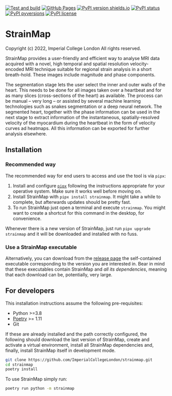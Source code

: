 [![Test and build](https://github.com/ImperialCollegeLondon/strainmap/actions/workflows/ci.yml/badge.svg)](https://github.com/ImperialCollegeLondon/strainmap/actions/workflows/ci.yml)
[![GitHub
Pages](https://github.com/ImperialCollegeLondon/strainmap/actions/workflows/docs.yml/badge.svg)](https://imperialcollegelondon.github.io/strainmap/)
[![PyPI version shields.io](https://img.shields.io/pypi/v/strainmap.svg)](https://pypi.python.org/pypi/strainmap/)
[![PyPI status](https://img.shields.io/pypi/status/strainmap.svg)](https://pypi.python.org/pypi/strainmap/)
[![PyPI pyversions](https://img.shields.io/pypi/pyversions/strainmap.svg)](https://pypi.python.org/pypi/strainmap/)
[![PyPI license](https://img.shields.io/pypi/l/strainmap.svg)](https://pypi.python.org/pypi/strainmap/)

# StrainMap

Copyright (c) 2022, Imperial College London
All rights reserved.

StrainMap provides a user-friendly and efficient way to analyse MRI data acquired with a
novel, high temporal and spatial resolution velocity-encoded MRI technique suitable for
regional strain analysis in a short breath-hold. These images include magnitude and
phase components.

The segmentation stage lets the user select the inner and outer
walls of the heart. This needs to be done for all images taken over a heartbeat and for
as many slices (cross-sections of the heart) as available. The process can be manual –
very long – or assisted by several machine learning technologies such as snakes
segmentation or a deep neural network. The segmented heart, together with the phase
information can be used in the next stage to extract information of the instantaneous,
spatially-resolved velocity of the myocardium during the heartbeat in the form of
velocity curves ad heatmaps. All this information can be exported for further analysis
elsewhere.

## Installation

### Recommended way 

The recommended way for end users to access and use the tool is via `pipx`:

1. Install and configure [`pipx`](https://pypa.github.io/pipx/) following the
   instructions appropriate for your operative system. Make sure it works well before
   moving on.
2. Install StrainMap with `pipx install strainmap`. It might take a
   while to complete, but afterwards updates should be pretty fast.
3. To run StrainMap just open a terminal and execute `strainmap`. You might want to
   create a shortcut for this command in the desktop, for convenience.

Whenever there is a new version of StrainMap, just run `pipx upgrade strainmap` and
it will be downloaded and installed with no fuss.

### Use a StrainMap executable

Alternatively, you can download from the [release
page](https://github.com/ImperialCollegeLondon/strainmap/releases) the self-contained
executable corresponding to the version you are interested in. Bear in mind that these
executables contain StrainMap and *all its dependencies*, meaning that each download can
be, potentially, very large.

## For developers

This installation instructions assume the following pre-requisites:

- Python >=3.8
- [Poetry](https://python-poetry.org/) >= 1.11
- Git

If these are already installed and the path correctly configured, the following should download the last version of StrainMap, create and activate a virtual environment, install all StrainMap dependencies and, finally, install StrainMap itself in development mode. 

```bash
git clone https://github.com/ImperialCollegeLondon/strainmap.git
cd strainmap
poetry install
```

To use StrainMap simply run:

```bash
poetry run python -m strainmap
```
